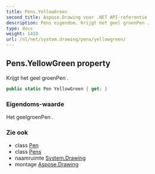 ```yaml
---
title: Pens.YellowGreen
second_title: Aspose.Drawing voor .NET API-referentie
description: Pens eigendom. Krijgt het geel groenPen .
type: docs
weight: 1410
url: /nl/net/system.drawing/pens/yellowgreen/
---
```

## Pens.YellowGreen property

Krijgt het geel groenPen .

```csharp
public static Pen YellowGreen { get; }
```

### Eigendoms-waarde

Het geelgroenPen .

### Zie ook

* class [Pen](../../pen/)
* class [Pens](../)
* naamruimte [System.Drawing](../../pens/)
* montage [Aspose.Drawing](../../../)


